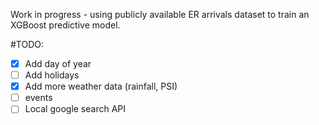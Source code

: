 Work in progress - using publicly available ER arrivals dataset to train an XGBoost predictive model.

#TODO:
- [x] Add day of year
- [ ] Add holidays
- [x] Add more weather data (rainfall, PSI)
- [ ] events
- [ ] Local google search API